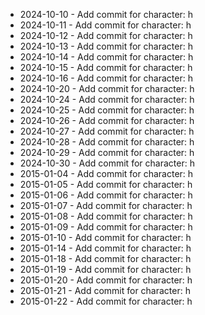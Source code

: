 - 2024-10-10 - Add commit for character: h
- 2024-10-11 - Add commit for character: h
- 2024-10-12 - Add commit for character: h
- 2024-10-13 - Add commit for character: h
- 2024-10-14 - Add commit for character: h
- 2024-10-15 - Add commit for character: h
- 2024-10-16 - Add commit for character: h
- 2024-10-20 - Add commit for character: h
- 2024-10-24 - Add commit for character: h
- 2024-10-25 - Add commit for character: h
- 2024-10-26 - Add commit for character: h
- 2024-10-27 - Add commit for character: h
- 2024-10-28 - Add commit for character: h
- 2024-10-29 - Add commit for character: h
- 2024-10-30 - Add commit for character: h
- 2015-01-04 - Add commit for character: h
- 2015-01-05 - Add commit for character: h
- 2015-01-06 - Add commit for character: h
- 2015-01-07 - Add commit for character: h
- 2015-01-08 - Add commit for character: h
- 2015-01-09 - Add commit for character: h
- 2015-01-10 - Add commit for character: h
- 2015-01-14 - Add commit for character: h
- 2015-01-18 - Add commit for character: h
- 2015-01-19 - Add commit for character: h
- 2015-01-20 - Add commit for character: h
- 2015-01-21 - Add commit for character: h
- 2015-01-22 - Add commit for character: h

